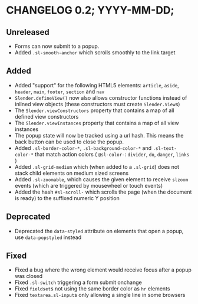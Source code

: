 # CHANGELOG 0.2; YYYY-MM-DD;

## Unreleased

* Forms can now submit to a popup.
* Added `.sl-smooth-anchor` which scrolls smoothly to the link target

## Added

* Added "support" for the following HTML5 elements: `article`, `aside`,
  `header`, `main`, `footer`, `section` and `nav`
* `Slender.defineView()` now also allows constructor functions instead of
  inlined view objects (these constructors must create `Slender.View`s)
* The `Slender.viewConstructors` property that contains a map of all defined
  view constructors
* The `Slender.viewInstances` property that contains a map of all view instances
* The popup state will now be tracked using a url hash. This means the back
  button can be used to close the popup.
* Added `.sl-border-color-*`, `.sl-background-color-*` and `.sl-text-color-*`
  that match action colors ( `@sl-color-`: `divider`, `do`, `danger`, `links` )
* Added `.sl-grid-medium` which (when added to a `.sl-grid`) does not stack
  child elements on medium sized screens
* Added `.sl-zoomable`, which causes the given element to receive `slzoom`
  events (which are triggered by mousewheel or touch events)
* Added the hash `#sl-scroll-` which scrolls the page (when the document is
  ready) to the suffixed numeric Y position

## Deprecated

* Deprecated the `data-styled` attribute on elements that open a popup, use
  `data-popstyled` instead

## Fixed

* Fixed a bug where the wrong element would receive focus after a popup was
  closed
* Fixed `.sl-switch` triggering a form submit onchange
* Fixed `fieldset`s not using the same border color as `hr` elements
* Fixed `textarea.sl-input`s only allowing a single line in some browsers
